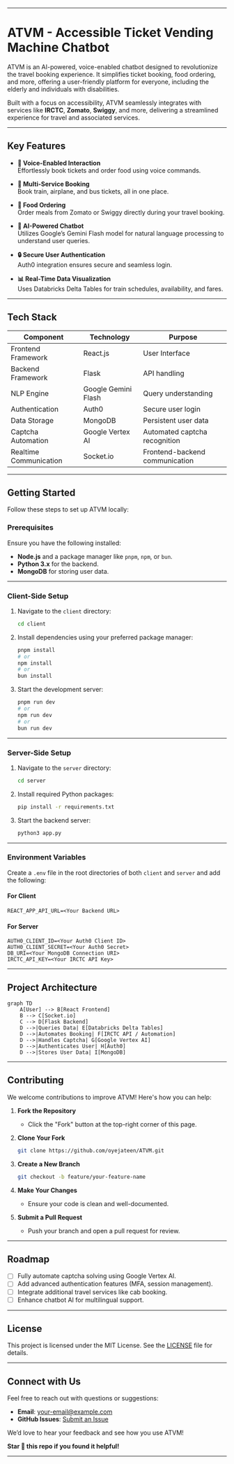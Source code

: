 
---

# **ATVM - Accessible Ticket Vending Machine Chatbot**  

ATVM is an AI-powered, voice-enabled chatbot designed to revolutionize the travel booking experience. It simplifies ticket booking, food ordering, and more, offering a user-friendly platform for everyone, including the elderly and individuals with disabilities.  

Built with a focus on accessibility, ATVM seamlessly integrates with services like **IRCTC**, **Zomato**, **Swiggy**, and more, delivering a streamlined experience for travel and associated services.

---

## **Key Features**  

- **🎤 Voice-Enabled Interaction**  
  Effortlessly book tickets and order food using voice commands.  

- **🚆 Multi-Service Booking**  
  Book train, airplane, and bus tickets, all in one place.  

- **🍱 Food Ordering**  
  Order meals from Zomato or Swiggy directly during your travel booking.  

- **🧠 AI-Powered Chatbot**  
  Utilizes Google’s Gemini Flash model for natural language processing to understand user queries.  

- **🔒 Secure User Authentication**  
  Auth0 integration ensures secure and seamless login.  

- **📊 Real-Time Data Visualization**  
  Uses Databricks Delta Tables for train schedules, availability, and fares.  

---

## **Tech Stack**  

| Component               | Technology           | Purpose                              |  
|-------------------------|----------------------|--------------------------------------|  
| Frontend Framework      | React.js            | User Interface                      |  
| Backend Framework       | Flask               | API handling                        |  
| NLP Engine              | Google Gemini Flash | Query understanding                 |  
| Authentication          | Auth0               | Secure user login                   |  
| Data Storage            | MongoDB             | Persistent user data                |  
| Captcha Automation      | Google Vertex AI    | Automated captcha recognition       |  
| Realtime Communication  | Socket.io           | Frontend-backend communication      |  

---

## **Getting Started**  

Follow these steps to set up ATVM locally:  

### **Prerequisites**  
Ensure you have the following installed:  
- **Node.js** and a package manager like `pnpm`, `npm`, or `bun`.  
- **Python 3.x** for the backend.  
- **MongoDB** for storing user data.  

---

### **Client-Side Setup**  

1. Navigate to the `client` directory:  
   ```bash  
   cd client  
   ```  

2. Install dependencies using your preferred package manager:  
   ```bash  
   pnpm install  
   # or  
   npm install  
   # or  
   bun install  
   ```  

3. Start the development server:  
   ```bash  
   pnpm run dev  
   # or  
   npm run dev  
   # or  
   bun run dev  
   ```  

---

### **Server-Side Setup**  

1. Navigate to the `server` directory:  
   ```bash  
   cd server  
   ```  

2. Install required Python packages:  
   ```bash  
   pip install -r requirements.txt  
   ```  

3. Start the backend server:  
   ```bash  
   python3 app.py  
   ```  

---

### **Environment Variables**  
Create a `.env` file in the root directories of both `client` and `server` and add the following:  

#### **For Client**  
```plaintext  
REACT_APP_API_URL=<Your Backend URL>  
```  

#### **For Server**  
```plaintext  
AUTH0_CLIENT_ID=<Your Auth0 Client ID>  
AUTH0_CLIENT_SECRET=<Your Auth0 Secret>  
DB_URI=<Your MongoDB Connection URI>  
IRCTC_API_KEY=<Your IRCTC API Key>  
```  

---

## **Project Architecture**  

```mermaid  
graph TD  
    A[User] --> B[React Frontend]  
    B --> C[Socket.io]  
    C --> D[Flask Backend]  
    D -->|Queries Data| E[Databricks Delta Tables]  
    D -->|Automates Booking| F[IRCTC API / Automation]  
    D -->|Handles Captcha| G[Google Vertex AI]  
    D -->|Authenticates User| H[Auth0]  
    D -->|Stores User Data| I[MongoDB]  
```  

---

## **Contributing**  

We welcome contributions to improve ATVM! Here's how you can help:  

1. **Fork the Repository**  
   - Click the "Fork" button at the top-right corner of this page.  

2. **Clone Your Fork**  
   ```bash  
   git clone https://github.com/oyejateen/ATVM.git  
   ```  

3. **Create a New Branch**  
   ```bash  
   git checkout -b feature/your-feature-name  
   ```  

4. **Make Your Changes**  
   - Ensure your code is clean and well-documented.  

5. **Submit a Pull Request**  
   - Push your branch and open a pull request for review.  

---

## **Roadmap**  

- [ ] Fully automate captcha solving using Google Vertex AI.  
- [ ] Add advanced authentication features (MFA, session management).  
- [ ] Integrate additional travel services like cab booking.  
- [ ] Enhance chatbot AI for multilingual support.  

---

## **License**  
This project is licensed under the MIT License. See the [LICENSE](LICENSE) file for details.  

---

## **Connect with Us**  

Feel free to reach out with questions or suggestions:  

- **Email**: your-email@example.com  
- **GitHub Issues**: [Submit an Issue](https://github.com/oyejateen/ATVM/issues)  

We’d love to hear your feedback and see how you use ATVM!  

**Star 🌟 this repo if you found it helpful!**  

--- 